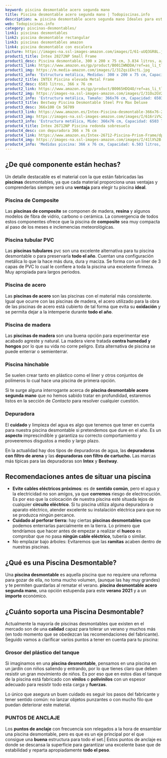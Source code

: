 ```yaml
---
keyword: piscina desmontable acero segunda mano
title: Piscina desmontable acero segunda mano | Todopiscinas.info
description: 🏊 piscina desmontable acero segunda mano Ideales para este verano 2021. Aquí puedes comprar piscina desmontable acero segunda mano y comparar con otras similares. No dejes escapar piscina desmontable acero segunda mano a un precio realmente tentador.
web: Todopiscinas.info
category: piscinas-desmontables/
link1: piscinas desmontables
link2: piscina desmontable rectangular
link3: piscinas desmontables amazon
link4: piscina desmontable con escalera
picture: https://images-na.ssl-images-amazon.com/images/I/61-uUQ3GR8L.jpg
product1_title: Intex 28272NP Small Frame
product1_desc: Piscina desmontable, 300 x 200 x 75 cm, 3.834 litros, azul
product1_link: https://www.amazon.es/gp/product/B001IWNDDA/ref=as_li_tl?ie=UTF8&camp=3638&creative=24630&creativeASIN=B001IWNDDA&linkCode=as2&tag=todopiscinas0e-21&linkId=25b9d647487c889cb6ef56ed63f50ca1
product1_img: https://m.media-amazon.com/images/I/31ZqsiEkctL.jpg
product1_info: 'Estructura metálica, Medidas: 300 x 200 x 75 cm, Capacidad: 3.834 litros, Para 6 personas (+ 6 años), Fácil montaje, Forma rectangular'
product2_title: INTEX Piscina elevada Metal Frame
product2_desc: 6503 litros, 366 x 76 cm
product2_link: https://www.amazon.es/gp/product/B0065HDQ4O/ref=as_li_tl?ie=UTF8&camp=3638&creative=24630&creativeASIN=B0065HDQ4O&linkCode=as2&tag=todopiscinas0e-21&linkId=ed2430e3ba564d3527ee103df33ed7b3
product2_img: https://images-na.ssl-images-amazon.com/images/I/31Ou2GV2SAL.jpg
product2_info: 'Estructura metálica, Tamaño: 366x76 cm, Capacidad: 6503 litros, Forma circular, De 4 a 7 personas (+6 años)'
product3_title: Bestway Piscina Desmontable Steel Pro Max Deluxe
product3_desc: 366x100 Cm 56709
product3_link: https://www.amazon.es/Intex-Piscina-desmontable-366x76-28210NP/dp/B0065HDQ4O?__mk_es_ES=%C3%85M%C3%85%C5%BD%C3%95%C3%91&crid=25UQGV9HG2INI&dchild=1&keywords=piscinas+desmontables&qid=1615854176&sprefix=piscinas+dem%2Caps%2C201&sr=8-5&linkCode=ll1&tag=todopiscinas0e-21&linkId=34f200977c6cbaab1f3f4d9ac0e64755&language=es_ES&ref_=as_li_ss_tl
product3_img: https://images-na.ssl-images-amazon.com/images/I/616riV%2BiY3L.jpg
product3_info: 'Estructura metálica, Mide: 366x76 cm, Capacidad: 6503 litros, De 4 a 7 personas mayores de 6 años, Forma circular, Tecnología Super-Tough'
product4_title: Intex 26712NP Piscina redonda sobresuelo
product4_desc: con depuradora 366 x 76 cm
product4_link: https://www.amazon.es/Intex-26712-Piscina-Prism-Frame/dp/B07FB823GL?__mk_es_ES=%C3%85M%C3%85%C5%BD%C3%95%C3%91&dchild=1&keywords=piscinas+desmontables+con+depuradora&qid=1615936418&sr=8-5&linkCode=ll1&tag=todopiscinas0e-21&linkId=d98699de7830cd471766fa1daa36de34&language=es_ES&ref_=as_li_ss_tl
product4_img: https://images-na.ssl-images-amazon.com/images/I/41lX%2B-YpibL.jpg
product4_info: 'Medidas piscina: 366 x 76 cm, Capacidad: 6.503 litros, Incluye depuradora de cartucha A, Lona resistente triple capa'
---
```



<brand-panel :title=product1_title :desc=product1_desc :img=product1_img :link=product1_link></brand-panel>

<external-banner></external-banner>



## ¿De qué componente están hechas?

Un detalle destacable es el material con la que están fabricadas las **piscinas** desmontables, ya que cada material proporciona unas ventajas y comprenderlas siempre será una **ventaja** para elegir tu piscina **ideal**.


### Piscina de Composite

Las **piscinas de composite** se componen de madera, **resina** y algunos modelos de fibra de vidrio, carbono o cerámica. La convergencia de todos estos componentes ofrece que la piscina de **composite** sea muy compacta al paso de los meses e inclemencias meteorológicas.


### Piscina tubular PVC

Las **piscinas tubulares** pvc son una excelente alternativa para tu piscina desmontable o para preservarla **todo el año**. Cuentan una configuración metálica lo que la hace más dura, dura y maciza. Se forma con un liner de 3 capas de PVC lo cual le confiere a toda la piscina una excelente firmeza. Muy apropiada para largos periodos.


### Piscina de acero

Las **piscinas de acero** son las piscinas con el material más consistente. Igual que ocurre con las piscinas de madera, el acero utilizado para la obra de las piscinas de acero está cubierto de tal forma que evita su **oxidación** y se permita dejar a la intemperie durante **todo el año**.


### Piscina de madera

Las **piscinas de madera** son una buena opción para experimentar ese acabado agreste y natural. La madera viene tratada **contra humedad y hongos** por lo que su vida no corre peligro. Esta alternativa de piscina se puede enterrar o semienterrar.


### Piscina hinchable

 Se suelen crear tanto en plástico como el liner y otros conjuntos de polímeros lo cual hace una piscina de primera opción.

Si te surge alguna interrogante acerca de **piscina desmontable acero segunda mano** que no hemos sabido tratar en profundidad, estaremos listos en la sección de _Contacto_ para resolver cualquier cuestión.


### Depuradora

El **cuidado** y limpieza del agua es algo que tenemos que tener en cuenta para nuestra piscina desmontable si pretendemos que dure en el año. Es un **aspecto** imprescindible y garantiza su correcto comportamiento y proveeremos disgustos a medio y largo plazo.

En la actualidad hay dos tipos de depuradoras de agua, las **depuradoras con filtro de arena** y  las **depuradoras** **con filtro de cartucho.** Las marcas más típicas para las depuradoras son **Intex** y **Bestway**.


## Recomendaciones antes de situar una piscina



*   **Evite cables eléctricos próximos**: es de **sentido común**, pero el agua y la electricidad no son amigos, ya que **corremos** riesgo de electrocución. Es por eso que la colocación de nuestra piscina esté situada lejos de cualquier **circuito eléctrico**. Si tu piscina utiliza alguna depuradora o aparato eléctrico, atender excelente su instalación eléctrica para que no se produzca ningún percance.
*   **Cuidado al perforar tierra:** hay ciertas **piscinas desmontables** que podemos enterrarlas parcialmente en la tierra. Lo primero  que tendríamos que hacer antes de empezar a realizar el **hueco** es comprobar que no pasa **ningún cable eléctrico**, tubería o similar.
*   No emplazar bajo árboles: Evitaremos que las **ramitas** acaben dentro de nuestras piscinas.
## ¿Qué es una Piscina Desmontable?

Una **piscina desmontable** es aquella piscina que no requiere una reforma para gozar de ella, no toma mucho volumen, (aunque las hay muy grandes) y te permiten guardarlas al rematar el verano.  **piscina desmontable acero segunda mano**, una opción estupenda para este **verano 2021** y a un **importe** económico.

<stats-list :link1=link1 :link2=link2 :link3=link3 :link4=link4 :category=category></stats-list>


## ¿Cuánto soporta una Piscina Desmontable?

Actualmente la mayoría de piscinas desmontables que existen en el mercado son de una **calidad** capaz para tolerar un verano y muchos más (en todo momento que se obedezcan las recomendaciones del fabricante). Seguido vamos a clarificar varios puntos a tener en cuenta para tu piscina:


### Grosor del plástico del tanque

Si imaginamos en una **piscina desmontable**, pensamos en una piscina en un jardín con niños saliendo y entrando, por lo que tienes claro que deben resistir un gran movimiento de niños. Es por eso que en estos días el tanque de la piscina está fabricado con **vinilos** o **polivinilos** con un espesor adecuado para resistir todo esta carga y **fuerzas**.

Lo único que asegura un	 buen cuidado es seguir los pasos del fabricante y tener sentido común: no lanzar objetos punzantes o con mucho filo que puedan deteriorar este material.


### PUNTOS DE ANCLAJE

Los **puntos de anclaje** con frecuencia son relegados a la hora de ensamblar una piscina desmontable, pero  es que es un eje principal por el que consigue una **buena** estructura para todo el set.| Estos puntos de anclaje es donde se descansa la superficie para garantizar una excelente base que de estabilidad y reparta apropiadamente **todo el peso**.